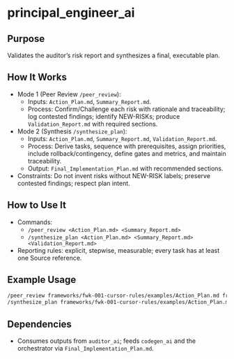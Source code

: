 # principal_engineer_ai

## Purpose
Validates the auditor’s risk report and synthesizes a final, executable plan.

## How It Works
- Mode 1 (Peer Review `/peer_review`):
  - Inputs: `Action_Plan.md`, `Summary_Report.md`.
  - Process: Confirm/Challenge each risk with rationale and traceability; log contested findings; identify NEW-RISKs; produce `Validation_Report.md` with required sections.
- Mode 2 (Synthesis `/synthesize_plan`):
  - Inputs: `Action_Plan.md`, `Summary_Report.md`, `Validation_Report.md`.
  - Process: Derive tasks, sequence with prerequisites, assign priorities, include rollback/contingency, define gates and metrics, and maintain traceability.
  - Output: `Final_Implementation_Plan.md` with recommended sections.
- Constraints: Do not invent risks without NEW-RISK labels; preserve contested findings; respect plan intent.

## How to Use It
- Commands:
  - `/peer_review <Action_Plan.md> <Summary_Report.md>`
  - `/synthesize_plan <Action_Plan.md> <Summary_Report.md> <Validation_Report.md>`
- Reporting rules: explicit, stepwise, measurable; every task has at least one Source reference.

## Example Usage
```bash
/peer_review frameworks/fwk-001-cursor-rules/examples/Action_Plan.md frameworks/fwk-001-cursor-rules/examples/Summary_Report.md
/synthesize_plan frameworks/fwk-001-cursor-rules/examples/Action_Plan.md frameworks/fwk-001-cursor-rules/examples/Summary_Report.md frameworks/fwk-001-cursor-rules/examples/Validation_Report.md
```

## Dependencies
- Consumes outputs from `auditor_ai`; feeds `codegen_ai` and the orchestrator via `Final_Implementation_Plan.md`.